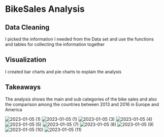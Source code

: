 # BikeSales Analysis


## Data Cleaning
I picked the information I needed from the Data set and use the functions and tables for collecting the information together

## Visualization
I created bar charts and pie charts to explain the analysis


## Takeaways
The analysis shows the main and sub categories of the bike sales and also the comparison among the countries between 2013 and 2016 in Europe and America 


![2023-01-05 (1)](https://user-images.githubusercontent.com/121649408/210847080-819d917a-7efb-4f21-9e3a-84136a18dfed.png)
![2023-01-05 (1)](https://user-images.githubusercontent.com/121649408/210847092-2852bdf8-d622-44ff-9622-cc94a0142ff7.png)
![2023-01-05 (3)](https://user-images.githubusercontent.com/121649408/210847097-c0469b40-9266-409c-ad4b-9595c25aedd3.png)
![2023-01-05 (4)](https://user-images.githubusercontent.com/121649408/210847103-095723b6-c754-4db8-a73d-0652371aa0c3.png)
![2023-01-05 (5)](https://user-images.githubusercontent.com/121649408/210847147-f4b7d1fe-9cda-45c0-b6ae-7ea48960640c.png)
![2023-01-05 (7)](https://user-images.githubusercontent.com/121649408/210847157-9a739b0f-3b82-449f-9895-e8dddcf4aa5e.png)
![2023-01-05 (8)](https://user-images.githubusercontent.com/121649408/210847183-fb5eeb16-16d1-401d-b338-37a9bfc88d29.png)
![2023-01-05 (9)](https://user-images.githubusercontent.com/121649408/210847196-c9ae2b40-4d54-417f-8c28-7cc7ed9182cf.png)
![2023-01-05 (10)](https://user-images.githubusercontent.com/121649408/210847220-31275158-80c2-487b-b221-9d51c5c4af40.png)
![2023-01-05 (11)](https://user-images.githubusercontent.com/121649408/210847233-c7131063-dc22-4cad-8aab-93958a57ea82.png)
